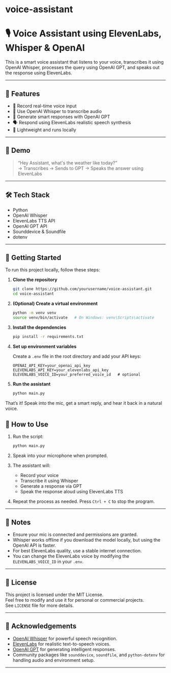 # voice-assistant

# 🎙️ Voice Assistant using ElevenLabs, Whisper & OpenAI

This is a smart voice assistant that listens to your voice, transcribes it using OpenAI Whisper, processes the query using OpenAI GPT, and speaks out the response using ElevenLabs.

---

## 🔧 Features

- 🎤 Record real-time voice input
- 🧠 Use OpenAI Whisper to transcribe audio
- 🤖 Generate smart responses with OpenAI GPT
- 🗣️ Respond using ElevenLabs realistic speech synthesis
- 📁 Lightweight and runs locally

---

## 🧪 Demo

> “Hey Assistant, what's the weather like today?”  
→ Transcribes → Sends to GPT → Speaks the answer using ElevenLabs

---

## 🛠️ Tech Stack

- Python
- OpenAI Whisper
- ElevenLabs TTS API
- OpenAI GPT API
- Sounddevice & Soundfile
- dotenv

---

## 🚀 Getting Started

To run this project locally, follow these steps:

1. **Clone the repository**
    ```bash
    git clone https://github.com/yourusername/voice-assistant.git
    cd voice-assistant
    ```

2. **(Optional) Create a virtual environment**
    ```bash
    python -m venv venv
    source venv/bin/activate   # On Windows: venv\Scripts\activate
    ```

3. **Install the dependencies**
    ```bash
    pip install -r requirements.txt
    ```

4. **Set up environment variables**

   Create a `.env` file in the root directory and add your API keys:
    ```env
    OPENAI_API_KEY=your_openai_api_key
    ELEVENLABS_API_KEY=your_elevenlabs_api_key
    ELEVENLABS_VOICE_ID=your_preferred_voice_id   # optional
    ```

5. **Run the assistant**
    ```bash
    python main.py
    ```

That’s it! Speak into the mic, get a smart reply, and hear it back in a natural voice.

## 🎯 How to Use

1. Run the script:
    ```bash
    python main.py
    ```

2. Speak into your microphone when prompted.

3. The assistant will:
   - Record your voice
   - Transcribe it using Whisper
   - Generate a response via GPT
   - Speak the response aloud using ElevenLabs TTS

4. Repeat the process as needed. Press `Ctrl + C` to stop the program.

---

## 📝 Notes

- Ensure your mic is connected and permissions are granted.
- Whisper works offline if you download the model locally, but using the OpenAI API is faster.
- For best ElevenLabs quality, use a stable internet connection.
- You can change the ElevenLabs voice by modifying the `ELEVENLABS_VOICE_ID` in your `.env`.

---

## 📄 License

This project is licensed under the MIT License.  
Feel free to modify and use it for personal or commercial projects.  
See `LICENSE` file for more details.

---

## 🙏 Acknowledgements

- [OpenAI Whisper](https://github.com/openai/whisper) for powerful speech recognition.
- [ElevenLabs](https://www.elevenlabs.io/) for realistic text-to-speech voices.
- [OpenAI GPT](https://platform.openai.com/) for generating intelligent responses.
- Community packages like `sounddevice`, `soundfile`, and `python-dotenv` for handling audio and environment setup.

---